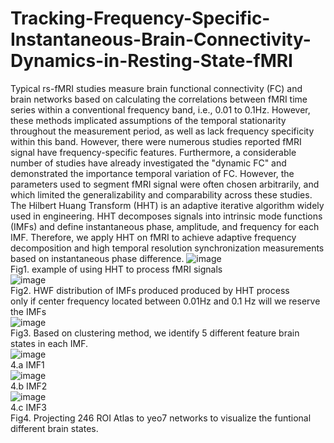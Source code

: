 # Tracking-Frequency-Specific-Instantaneous-Brain-Connectivity-Dynamics-in-Resting-State-fMRI
Typical rs-fMRI studies measure brain functional connectivity (FC) and
brain networks based on calculating the correlations between fMRI time
series within a conventional frequency band, i.e., 0.01 to 0.1Hz. However,
these methods implicated assumptions of the temporal stationarity
throughout the measurement period, as well as lack frequency specificity
within this band.
However, there were numerous studies reported fMRI signal have
frequency-specific features. Furthermore, a considerable number of
studies have already investigated the "dynamic FC" and demonstrated the
importance temporal variation of FC. However, the parameters used to
segment fMRI signal were often chosen arbitrarily, and which limited the
generalizability and comparability across these studies.
The Hilbert Huang Transform (HHT) is an adaptive iterative algorithm
widely used in engineering. HHT decomposes signals into intrinsic mode
functions (IMFs) and define instantaneous phase, amplitude, and
frequency for each IMF. Therefore, we apply HHT on fMRI to achieve
adaptive frequency decomposition and high temporal resolution
synchronization measurements based on instantaneous phase difference.
![image](https://github.com/user-attachments/assets/502ff7e1-2b10-416f-9dcb-b205a48fb31a)<br />
Fig1. example of using HHT to process fMRI signals<br />
![image](https://github.com/user-attachments/assets/5531cd14-4314-4cb7-9ee4-858f7a798f57)<br />
Fig2. HWF distribution of IMFs produced produced by HHT process<br />
only if center frequency located between 0.01Hz and 0.1 Hz will we reserve the IMFs  <br />
![image](https://github.com/user-attachments/assets/5eec1993-c659-4794-8b10-a2bfef564826)<br />
Fig3. Based on clustering method, we identify 5 different feature brain states in each IMF.<br />
![image](https://github.com/user-attachments/assets/d9683de3-c9aa-4981-bd86-ea3ea86c8a3d)<br />
4.a IMF1 <br />
![image](https://github.com/user-attachments/assets/75b24402-48be-4c64-a43a-8d8997fd234a)<br />
4.b IMF2<br />
![image](https://github.com/user-attachments/assets/d0e5c9cd-7c39-4293-a6b4-0950419f8654)<br />
4.c IMF3<br />
Fig4. Projecting 246 ROI Atlas to yeo7 networks to visualize the funtional different brain states.<br />
